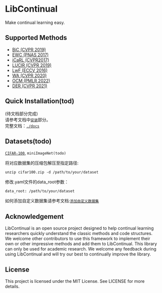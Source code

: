 # LibContinual
Make continual learning easy.

## Supported Methods
+ [BiC (CVPR 2019)](https://arxiv.org/abs/1905.13260)
+ [EWC (PNAS 2017)](https://arxiv.org/abs/1612.00796)
+ [iCaRL (CVPR2017)](https://arxiv.org/abs/1611.07725)
+ [LUCIR (CVPR 2019)](https://openaccess.thecvf.com/content_CVPR_2019/html/Hou_Learning_a_Unified_Classifier_Incrementally_via_Rebalancing_CVPR_2019_paper.html)
+ [LwF (ECCV 2016)](https://arxiv.org/abs/1606.09282)
+ [WA (CVPR 2020)](https://arxiv.org/abs/1911.07053)
+ [OCM (PMLR 2022)](https://proceedings.mlr.press/v162/guo22g.html)
+ [DER (CVPR 2021)](https://arxiv.org/abs/2103.16788)


## Quick Installation(tod)
(待文档部分完成)  <br>
请参考文档中[`安装`](https://github.com/RL-VIG/LibContinual/blob/master/docs/tutorials/install.md)部分。 <br>
完整文档：[`./docs`](https://github.com/RL-VIG/LibContinual/tree/master/docs)

## Datasets(todo)
[`CIFAR-100`](https://drive.google.com/drive/folders/1EL46LQ3ww-F1NVTwFDPIg-nO198cUqWm?usp=sharing), `miniImageNet(todo)`  <br>

将对应数据集的压缩包解压至指定路径:
```
unzip cifar100.zip -d /path/to/your/dataset
```
修改.yaml文件的data_root参数：
```
data_root: /path/to/your/dataset
```
如何添加自定义数据集请参考文档:[`添加自定义数据集`](https://github.com/RL-VIG/LibContinual/blob/master/docs/tutorials/data_module.md)


## Acknowledgement
LibContinual is an open source project designed to help continual learning researchers quickly understand the classic methods and code structures. We welcome other contributors to use this framework to implement their own or other impressive methods and add them to LibContinual. This library can only be used for academic research. We welcome any feedback during using LibContinual and will try our best to continually improve the library.

## License
This project is licensed under the MIT License. See LICENSE for more details.